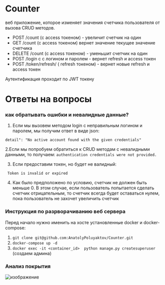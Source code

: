 # Counter 

веб приложение, которое изменяет значения счетчика пользователя от вызова CRUD методов.
- POST /count (с acсess токеном) - увеличит счетчик на один
- GET /count  (с access токеном) вернет значение текущее значение счетчика
- DELETE /count (с access токеном) - уменьшит счетчик на один
- POST /login с  c логином и паролем - вернет refresh и access токен
- POST /token/refresh/ ( refresh токеном) - вернет новые refresh и access токен

Аутентификация проходит по JWT токену

# Ответы на вопросы

### как обратывать ошибки и невалидные данные?
   
1. Если мы вызовем методом login с неправильным логином и паролем, мы получим  ответ в виде json:

  ``` detail": "No active account found with the given credentials" ```

2.Если мы попробуем обратиться к CRUD методам c невалидными данными, то получаем:
 ``` authentication credentials were not provided. ```

3. Если предоставим токен, но будет не валидный:

 ```  Token is invalid or expired ```

4. Как было предположено по условию, счетчик не должен быть меньше 0. В этом случае, если пользователь попытается сделать счетчик отрицательным, то счетчик всегда будет оставаться нулем, пока пользователь не захочет увеличить счетчик

### Инструкция по разрворачиванию веб сервера

Перед начало нужно именить на хосте установленные docker и docker-compose:

1. ``` git clone git@github.com:AnatolyPoluyaktov/Counter.git ```
2. ``` docker-compose up -d ```
3. ``` docker exec -it <container_id>  python manage.py createsuperuser ``` (создаем админа)

### Анализ покрытия 

![изображение](https://user-images.githubusercontent.com/41837845/132144500-a8643b67-8052-4605-8510-23a67f2a785f.png)


